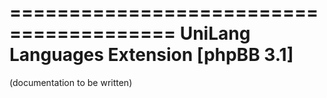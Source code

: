 ========================================
UniLang Languages Extension [phpBB 3.1]
========================================

(documentation to be written)


